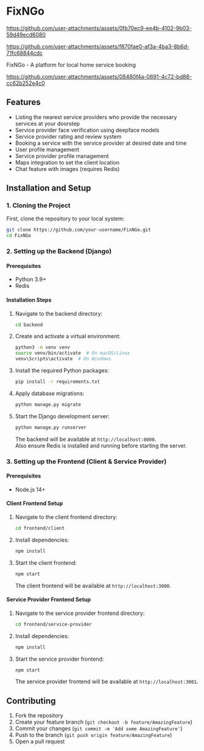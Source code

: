 # FixNGo

https://github.com/user-attachments/assets/0fb70ec9-ee4b-4102-9b03-59d49ecd6080

https://github.com/user-attachments/assets/f870fae0-af3a-4ba3-8b6d-71fc68844cdc

FixNGo - A platform for local home service booking

https://github.com/user-attachments/assets/08480f4a-0691-4c72-bd86-cc62b252e4c0

## Features
- Listing the nearest service providers who provide the necessary services at your doorstep
- Service provider face verification using deepface models
- Service provider rating and review system
- Booking a service with the service provider at desired date and time
- User profile management
- Service provider profile management
- Maps integration to set the client location
- Chat feature with images (requires Redis)

## Installation and Setup

### 1. Cloning the Project

First, clone the repository to your local system:

```sh
git clone https://github.com/your-username/FixNGo.git
cd FixNGo
```

### 2. Setting up the Backend (Django)

#### Prerequisites
- Python 3.9+
- Redis

#### Installation Steps

1. Navigate to the backend directory:
   ```sh
   cd backend
   ```

2. Create and activate a virtual environment:
   ```sh
   python3 -m venv venv
   source venv/bin/activate  # On macOS/Linux
   venv\Scripts\activate  # On Windows
   ```

3. Install the required Python packages:
   ```sh
   pip install -r requirements.txt
   ```

4. Apply database migrations:
   ```sh
   python manage.py migrate
   ```

5. Start the Django development server:
   ```sh
   python manage.py runserver
   ```
   The backend will be available at `http://localhost:8000`.
   <br>Also ensure Redis is installed and running before starting the server.

### 3. Setting up the Frontend (Client & Service Provider)

#### Prerequisites
- Node.js 14+

#### Client Frontend Setup

1. Navigate to the client frontend directory:
   ```sh
   cd frontend/client
   ```
2. Install dependencies:
   ```sh
   npm install
   ```
3. Start the client frontend:
   ```sh
   npm start
   ```
   The client frontend will be available at `http://localhost:3000`.

#### Service Provider Frontend Setup

1. Navigate to the service provider frontend directory:
   ```sh
   cd frontend/service-provider
   ```
2. Install dependencies:
   ```sh
   npm install
   ```
3. Start the service provider frontend:
   ```sh
   npm start
   ```
   The service provider frontend will be available at `http://localhost:3001`.

## Contributing

1. Fork the repository
2. Create your feature branch (`git checkout -b feature/AmazingFeature`)
3. Commit your changes (`git commit -m 'Add some AmazingFeature'`)
4. Push to the branch (`git push origin feature/AmazingFeature`)
5. Open a pull request

